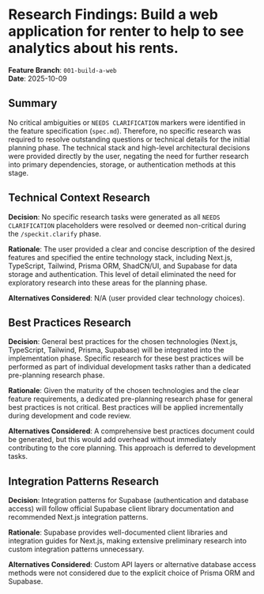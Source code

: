# Research Findings: Build a web application for renter to help to see analytics about his rents.

**Feature Branch**: `001-build-a-web`  
**Date**: 2025-10-09

## Summary

No critical ambiguities or `NEEDS CLARIFICATION` markers were identified in the feature specification (`spec.md`). Therefore, no specific research was required to resolve outstanding questions or technical details for the initial planning phase. The technical stack and high-level architectural decisions were provided directly by the user, negating the need for further research into primary dependencies, storage, or authentication methods at this stage.

## Technical Context Research

**Decision**: No specific research tasks were generated as all `NEEDS CLARIFICATION` placeholders were resolved or deemed non-critical during the `/speckit.clarify` phase.

**Rationale**: The user provided a clear and concise description of the desired features and specified the entire technology stack, including Next.js, TypeScript, Tailwind, Prisma ORM, ShadCN/UI, and Supabase for data storage and authentication. This level of detail eliminated the need for exploratory research into these areas for the planning phase.

**Alternatives Considered**: N/A (user provided clear technology choices).

## Best Practices Research

**Decision**: General best practices for the chosen technologies (Next.js, TypeScript, Tailwind, Prisma, Supabase) will be integrated into the implementation phase. Specific research for these best practices will be performed as part of individual development tasks rather than a dedicated pre-planning research phase.

**Rationale**: Given the maturity of the chosen technologies and the clear feature requirements, a dedicated pre-planning research phase for general best practices is not critical. Best practices will be applied incrementally during development and code review.

**Alternatives Considered**: A comprehensive best practices document could be generated, but this would add overhead without immediately contributing to the core planning. This approach is deferred to development tasks.

## Integration Patterns Research

**Decision**: Integration patterns for Supabase (authentication and database access) will follow official Supabase client library documentation and recommended Next.js integration patterns.

**Rationale**: Supabase provides well-documented client libraries and integration guides for Next.js, making extensive preliminary research into custom integration patterns unnecessary.

**Alternatives Considered**: Custom API layers or alternative database access methods were not considered due to the explicit choice of Prisma ORM and Supabase.
